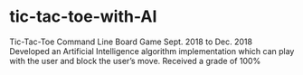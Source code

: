 # tic-tac-toe-with-AI
Tic-Tac-Toe Command Line Board Game Sept. 2018 to Dec. 2018 Developed an Artificial Intelligence algorithm implementation which can play with the user and block the user’s move. Received a grade of 100%
